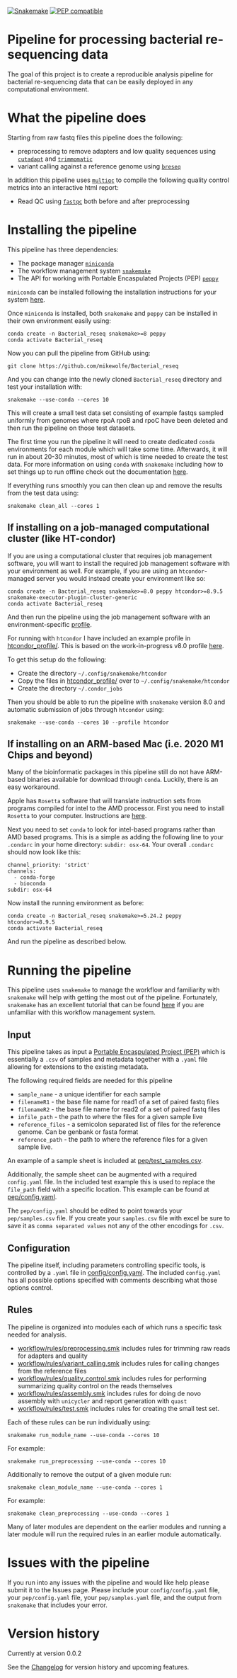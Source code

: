 [![Snakemake](https://img.shields.io/badge/snakemake-≥8.0-brightgreen.svg)](https://snakemake.bitbucket.io) [![PEP compatible](http://pepkit.github.io/img/PEP-compatible-green.svg)](http://pepkit.github.io)
# Pipeline for processing bacterial re-sequencing data

The goal of this project is to create a reproducible analysis pipeline
for bacterial re-sequencing data that can be easily deployed in any
computational environment. 

# What the pipeline does 
Starting from raw fastq files this pipeline does the following:

- preprocessing to remove adapters and low quality sequences using
  [`cutadapt`](https://cutadapt.readthedocs.io/en/stable/) and
  [`trimmomatic`](http://www.usadellab.org/cms/?page=trimmomatic)
- variant calling against a reference genome using
  [`breseq`](https://barricklab.org/twiki/bin/view/Lab/ToolsBacterialGenomeResequencing)

In addition this pipeline uses [`multiqc`](https://multiqc.info/) to
compile the following quality control metrics into an interactive html
report:
- Read QC using
  [`fastqc`](https://www.bioinformatics.babraham.ac.uk/projects/fastqc/)
  both before and after preprocessing

# Installing the pipeline

This pipeline has three dependencies:
- The package manager
  [`miniconda`](https://docs.conda.io/en/latest/miniconda.html)
- The workflow management system
  [`snakemake`](https://snakemake.readthedocs.io/en/stable/index.html)
- The API for working with Portable Encaspulated Projects (PEP)
  [`peppy`](http://peppy.databio.org/en/latest/)

`miniconda` can be installed following the installation instructions
for your system
[here](https://docs.conda.io/en/latest/miniconda.html).

Once `miniconda` is installed, both `snakemake` and `peppy` can be
installed in their own environment easily using: 

``` 
conda create -n Bacterial_reseq snakemake>=8 peppy 
conda activate Bacterial_reseq
```

Now you can pull the pipeline from GitHub using: 
``` 
git clone https://github.com/mikewolfe/Bacterial_reseq 
```

And you can change into the newly cloned `Bacterial_reseq` directory
and test your installation with: 
``` 
snakemake --use-conda --cores 10
```

This will create a small test data set consisting of example fastqs
sampled uniformly from genomes where rpoA rpoB and rpoC have been
deleted and then run the pipeline on those test datasets.

The first time you run the pipeline it will need to create dedicated
`conda` environments for each module which will take some time.
Afterwards, it will run in about 20-30 minutes, most of which is time
needed to create the test data. For more information on using `conda`
with `snakemake` including how to set things up to run offline check
out the documentation
[here](https://snakemake.readthedocs.io/en/stable/snakefiles/deployment.html#integrated-package-management).

If everything runs smoothly you can then clean up and remove the
results from the test data using:
```
snakemake clean_all --cores 1
```

## If installing on a job-managed computational cluster (like HT-condor)

If you are using a computational cluster that requires job management
software, you will want to install the required job management software with
your environment as well.  For example, if you are using an
`htcondor`-managed server you would instead create your environment
like so: 

``` 
conda create -n Bacterial_reseq snakemake>=8.0 peppy htcondor>=8.9.5 snakemake-executor-plugin-cluster-generic
conda activate Bacterial_reseq 
```

And then run the pipeline using the job management software
with an environment-specific
[profile](https://snakemake.readthedocs.io/en/v5.1.4/executable.html#profiles).

For running with `htcondor` I have included an example profile in
[htcondor_profile/](htcondor_profile/). This is based on the
work-in-progress v8.0 profile
[here](https://github.com/Snakemake-Profiles/htcondor).

To get this setup do the following:
- Create the directory `~/.config/snakemake/htcondor`
- Copy the files in [htcondor_profile/](htcondor_profile/) over to
  `~/.config/snakemake/htcondor`
- Create the directory `~/.condor_jobs`

Then you should be able to run the pipeline with `snakemake` version
8.0 and automatic submission of jobs through `htcondor` using:

``` 
snakemake --use-conda --cores 10 --profile htcondor
```


## If installing on an ARM-based Mac (i.e. 2020 M1 Chips and beyond)

Many of the bioinformatic packages in this pipeline still do not have ARM-based
binaries available for download through `conda`. Luckily, there is an easy
workaround.

Apple has `Rosetta` software that will translate instruction sets from
programs compiled for intel to the AMD processor. First you need to install
`Rosetta` to your computer. Instructions are
[here](https://support.apple.com/en-us/102527).

Next you need to set `conda` to look for intel-based programs rather than AMD
based programs. This is a simple as adding the following line to your `.condarc`
in your home directory: `subdir: osx-64`. Your overall `.condarc` should now
look like this:

```
channel_priority: 'strict'
channels:
  - conda-forge
  - bioconda
subdir: osx-64
```

Now install the running environment as before:

``` 
conda create -n Bacterial_reseq snakemake>=5.24.2 peppy htcondor>=8.9.5 
conda activate Bacterial_reseq 
```

And run the pipeline as described below.

# Running the pipeline

This pipeline uses `snakemake` to manage the workflow and familiarity
with `snakemake` will help with getting the most out of the pipeline.
Fortunately, `snakemake` has an excellent tutorial that can be found
[here](https://snakemake.readthedocs.io/en/stable/tutorial/tutorial.html)
if you are unfamiliar with this workflow management system.

## Input

This pipeline takes as input a [Portable Encaspulated Project
(PEP)](http://pep.databio.org/en/latest/) which is essentially
a `.csv` of samples and metadata together with a `.yaml` file allowing
for extensions to the existing metadata.

The following required fields are needed for this pipeline
- `sample_name` - a unique identifier for each sample
- `filenameR1` - the base file name for read1 of a set of paired fastq
  files
- `filenameR2` - the base file name for read2 of a set of paired fastq
  files
- `infile_path` - the path to where the files for a given sample live
- `reference_files` - a semicolon separated list of files for the
  reference genome. Can be genbank or fasta format
- `reference_path` - the path to where the reference files for a given
  sample live.

An example of a sample sheet is included at
[pep/test_samples.csv](pep/test_samples.csv).

Additionally, the sample sheet can be augmented with a required
`config.yaml` file. In the included test example this is used to
replace the `file_path` field with a specific location. This example
can be found at [pep/config.yaml](pep/config.yaml).

The `pep/config.yaml` should be edited to point towards your
`pep/samples.csv` file. If you create your `samples.csv` file with
excel be sure to save it as `comma separated values` not any of the
other encodings for `.csv`.

## Configuration

The pipeline itself, including parameters controlling specific tools,
is controlled by a `.yaml` file in
[config/config.yaml](config/config.yaml). The included `config.yaml`
has all possible options specified with comments describing what those
options control.

## Rules

The pipeline is organized into modules each of which runs a specific
task needed for analysis.

- [workflow/rules/preprocessing.smk](workflow/rules/preprocessing.smk)
  includes rules for trimming raw reads for adapters and quality
- [workflow/rules/variant_calling.smk](workflow/rules/variant_calling.smk)
  includes rules for calling changes from the reference files
- [workflow/rules/quality_control.smk](workflow/rules/quality_control.smk)
  includes rules for performing summarizing quality control on the
  reads themselves
- [workflow/rules/assembly.smk](workflow/rules/assembly.smk)
  includes rules for doing de novo assembly with `unicycler` and report
  generation with `quast`
- [workflow/rules/test.smk](workflow/rules/test.smk)
  includes rules for creating the small test set.

Each of these rules can be run individually using:
```
snakemake run_module_name --use-conda --cores 10
```

For example:
```
snakemake run_preprocessing --use-conda --cores 10
```

Additionally to remove the output of a given module run:
```
snakemake clean_module_name --use-conda --cores 1
```

For example:
```
snakemake clean_preprocessing --use-conda --cores 1
```

Many of later modules are dependent on the earlier modules and running
a later module will run the required rules in an earlier module
automatically.

# Issues with the pipeline

If you run into any issues with the pipeline and would like help
please submit it to the Issues page. Please include your
`config/config.yaml` file, your `pep/config.yaml` file, your
`pep/samples.yaml` file, and the output from `snakemake` that includes
your error.

# Version history

Currently at version 0.0.2

See the [Changelog](CHANGELOG.md) for version history and upcoming
features.
